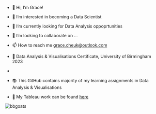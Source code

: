 - 👋 Hi, I’m Grace!
- 👀 I’m interested in becoming a Data Scientist 
- 🌱 I’m currently looking for Data Analysis oppoprtunities
- 💞️ I’m looking to collaborate on ...
- 📫 How to reach me grace.cheuk@outlook.com

- 📜 Data Analysis & Visualisations Certificate, University of Birmingham 2023
- 
- 📚 This GitHub contains majority of my learning assignments in Data Analysis & Visualisations
- 🧮 My Tableau work can be found [here](https://public.tableau.com/app/profile/grace.cheuk)
 
<!---
gw-sc/gw-sc is a ✨ special ✨ repository because its `README.md` (this file) appears on your GitHub profile.
You can click the Preview link to take a look at your changes.
--->

![bbgoats](https://user-images.githubusercontent.com/111397774/211230588-3a6fafb4-6c48-4c76-b014-a00c6d70eae9.jpeg)
